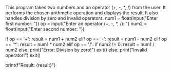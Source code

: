 This program takes two numbers and an operator (+, -, *, /) from the user. It performs the chosen arithmetic operation and displays the result. It also handles division by zero and invalid operators.
num1 = float(input("Enter first number: "))
op = input("Enter an operator (+, -, *, /): ")
num2 = float(input("Enter second number: "))

if op == '+':
    result = num1 + num2
elif op == '-':
    result = num1 - num2
elif op == '*':
    result = num1 * num2
elif op == '/':
    if num2 != 0:
        result = num1 / num2
    else:
        print("Error: Division by zero!")
        exit()
else:
    print("Invalid operator!")
    exit()

print(f"Result: {result}")
